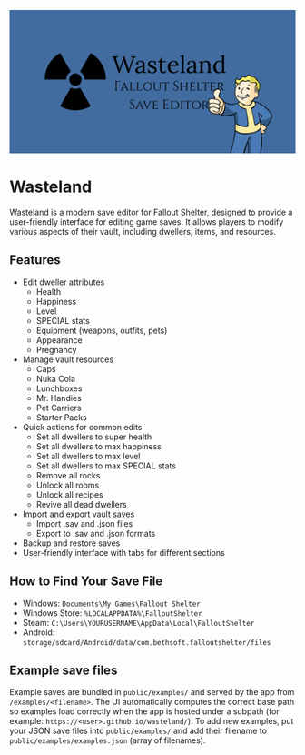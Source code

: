 ![Wasteland Banner](assets/banner.png)

# Wasteland
Wasteland is a modern save editor for Fallout Shelter, designed to provide a user-friendly interface for editing game saves. It allows players to modify various aspects of their vault, including dwellers, items, and resources.

## Features
- Edit dweller attributes
  - Health
  - Happiness
  - Level
  - SPECIAL stats
  - Equipment (weapons, outfits, pets)
  - Appearance
  - Pregnancy
- Manage vault resources
  - Caps
  - Nuka Cola
  - Lunchboxes
  - Mr. Handies
  - Pet Carriers
  - Starter Packs
- Quick actions for common edits
  - Set all dwellers to super health
  - Set all dwellers to max happiness
  - Set all dwellers to max level
  - Set all dwellers to max SPECIAL stats
  - Remove all rocks
  - Unlock all rooms
  - Unlock all recipes
  - Revive all dead dwellers
- Import and export vault saves
  - Import .sav and .json files
  - Export to .sav and .json formats
- Backup and restore saves
- User-friendly interface with tabs for different sections

## How to Find Your Save File
- Windows: `Documents\My Games\Fallout Shelter`
- Windows Store: `%LOCALAPPDATA%\FalloutShelter`
- Steam: `C:\Users\YOURUSERNAME\AppData\Local\FalloutShelter`
- Android: `storage/sdcard/Android/data/com.bethsoft.falloutshelter/files`

## Example save files

Example saves are bundled in `public/examples/` and served by the app from `/examples/<filename>`.
The UI automatically computes the correct base path so examples load correctly when the app is hosted under a subpath (for example: `https://<user>.github.io/wasteland/`). To add new examples, put your JSON save files into `public/examples/` and add their filename to `public/examples/examples.json` (array of filenames).
